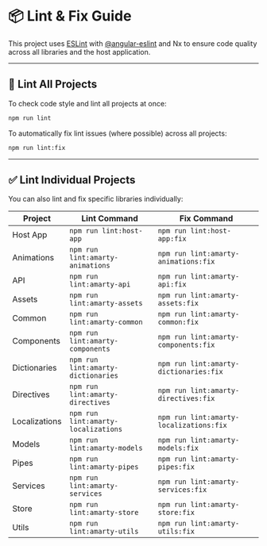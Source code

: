 # 📦 Lint & Fix Guide

This project uses [ESLint](https://eslint.org/) with [@angular-eslint](https://github.com/angular-eslint/angular-eslint) and Nx to ensure code quality across all libraries and the host application.

---

## 🧹 Lint All Projects

To check code style and lint all projects at once:

```bash
npm run lint
```

To automatically fix lint issues (where possible) across all projects:

```bash
npm run lint:fix
```

---

## ✅ Lint Individual Projects

You can also lint and fix specific libraries individually:

| Project                | Lint Command                            | Fix Command                                 |
|------------------------|------------------------------------------|---------------------------------------------|
| Host App              | `npm run lint:host-app`                 | `npm run lint:host-app:fix`                 |
| Animations            | `npm run lint:amarty-animations`        | `npm run lint:amarty-animations:fix`        |
| API                   | `npm run lint:amarty-api`               | `npm run lint:amarty-api:fix`               |
| Assets                | `npm run lint:amarty-assets`            | `npm run lint:amarty-assets:fix`            |
| Common                | `npm run lint:amarty-common`            | `npm run lint:amarty-common:fix`            |
| Components            | `npm run lint:amarty-components`        | `npm run lint:amarty-components:fix`        |
| Dictionaries          | `npm run lint:amarty-dictionaries`      | `npm run lint:amarty-dictionaries:fix`      |
| Directives            | `npm run lint:amarty-directives`        | `npm run lint:amarty-directives:fix`        |
| Localizations         | `npm run lint:amarty-localizations`     | `npm run lint:amarty-localizations:fix`     |
| Models                | `npm run lint:amarty-models`            | `npm run lint:amarty-models:fix`            |
| Pipes                 | `npm run lint:amarty-pipes`             | `npm run lint:amarty-pipes:fix`             |
| Services              | `npm run lint:amarty-services`          | `npm run lint:amarty-services:fix`          |
| Store                 | `npm run lint:amarty-store`             | `npm run lint:amarty-store:fix`             |
| Utils                 | `npm run lint:amarty-utils`             | `npm run lint:amarty-utils:fix`             |
